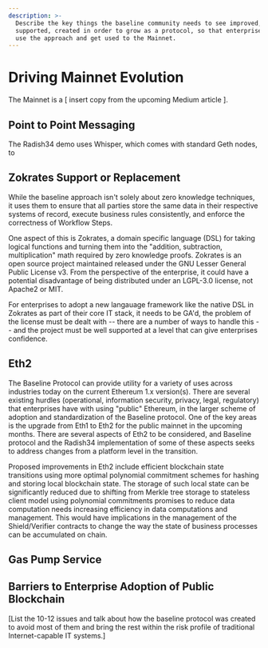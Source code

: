 ```yaml
---
description: >-
  Describe the key things the baseline community needs to see improved,
  supported, created in order to grow as a protocol, so that enterprises will
  use the approach and get used to the Mainnet.
---
```


# Driving Mainnet Evolution

The Mainnet is a \[ insert copy from the upcoming Medium article \].

## Point to Point Messaging

The Radish34 demo uses Whisper, which comes with standard Geth nodes, to

## Zokrates Support or Replacement

While the baseline approach isn't solely about zero knowledge techniques, it uses them to ensure that all parties store the same data in their respective systems of record, execute business rules consistently, and enforce the correctness of Workflow Steps.

One aspect of this is Zokrates, a domain specific language \(DSL\) for taking logical functions and turning them into the "addition, subtraction, multiplication" math required by zero knowledge proofs. Zokrates is an open source project maintained released under the GNU Lesser General Public License v3. From the perspective of the enterprise, it could have a potential disadvantage of being distributed under an LGPL-3.0 license, not Apache2 or MIT.

For enterprises to adopt a new langauage framework like the native DSL in Zokrates as part of their core IT stack, it needs to be GA'd, the problem of the license must be dealt with -- there are a number of ways to handle this -- and the project must be well supported at a level that can give enterprises confidence.

## Eth2

The Baseline Protocol can provide utility for a variety of uses across industries today on the current Ethereum 1.x version(s). There are several existing hurdles (operational, information security, privacy, legal, regulatory) that enterprises have with using "public" Ethereum, in the larger scheme of adoption and standardization of the Baseline protocol. One of the key areas is the upgrade from Eth1 to Eth2 for the public mainnet in the upcoming months. There are several aspects of Eth2 to be considered, and Baseline protocol and the Radish34 implementation of some of these aspects seeks to address changes from a platform level in the transition.

Proposed improvements in Eth2 include efficient blockchain state transitions using more optimal polynomial commitment schemes for hashing and storing local blockchain state. The storage of such local state can be significantly reduced due to shifting from Merkle tree storage to stateless client model using polynomial commitments promises to reduce data computation needs increasing efficiency in data computations and management. This would have implications in the management of the Shield/Verifier contracts to change the way the state of business processes can be accumulated on chain.


## Gas Pump Service

## Barriers to Enterprise Adoption of Public Blockchain

\[List the 10-12 issues and talk about how the baseline protocol was created to avoid most of them and bring the rest within the risk profile of traditional Internet-capable IT systems.\]

